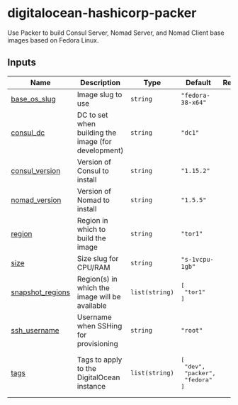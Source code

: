# digitalocean-hashicorp-packer

Use Packer to build Consul Server, Nomad Server, and Nomad Client base images based on Fedora
Linux.

## Inputs

| Name | Description | Type | Default | Required |
|------|-------------|------|---------|:--------:|
| <a name="input_base_os_slug"></a> [base\_os\_slug](#input\_base\_os\_slug) | Image slug to use | `string` | `"fedora-38-x64"` | no |
| <a name="input_consul_dc"></a> [consul\_dc](#input\_consul\_dc) | DC to set when building the image (for development) | `string` | `"dc1"` | no |
| <a name="input_consul_version"></a> [consul\_version](#input\_consul\_version) | Version of Consul to install | `string` | `"1.15.2"` | no |
| <a name="input_nomad_version"></a> [nomad\_version](#input\_nomad\_version) | Version of Nomad to install | `string` | `"1.5.5"` | no |
| <a name="input_region"></a> [region](#input\_region) | Region in which to build the image | `string` | `"tor1"` | no |
| <a name="input_size"></a> [size](#input\_size) | Size slug for CPU/RAM | `string` | `"s-1vcpu-1gb"` | no |
| <a name="input_snapshot_regions"></a> [snapshot\_regions](#input\_snapshot\_regions) | Region(s) in which the image will be available | `list(string)` | <pre>[<br>  "tor1"<br>]</pre> | no |
| <a name="input_ssh_username"></a> [ssh\_username](#input\_ssh\_username) | Username when SSHing for provisioning | `string` | `"root"` | no |
| <a name="input_tags"></a> [tags](#input\_tags) | Tags to apply to the DigitalOcean instance | `list(string)` | <pre>[<br>  "dev",<br>  "packer",<br>  "fedora"<br>]</pre> | no |
